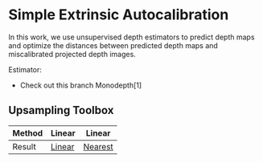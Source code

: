 # Simple Extrinsic Autocalibration
In this work, we use unsupervised depth estimators to predict depth maps and optimize the distances between predicted depth maps and miscalibrated projected depth images. 

Estimator:

- Check out this branch Monodepth[1]

## Upsampling Toolbox

|  Method   | Linear | Linear  |
|  ----  | ---- | ----  |
| Result  | [Linear](img/linear.png) | [Nearest](img/Nearest.png) |
